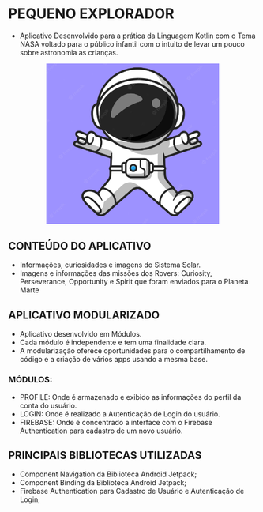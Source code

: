 # PEQUENO EXPLORADOR
- Aplicativo Desenvolvido para a prática da Linguagem Kotlin com o Tema NASA voltado para o público
  infantil com o intuito de levar um pouco sobre astronomia as crianças.

<p align="center">
  <img src="screen/Astronaut.PNG" width="350" title="Avatar Astronauta">
</p>

## CONTEÚDO DO APLICATIVO

- Informações, curiosidades e imagens do Sistema Solar.
- Imagens e informações das missões dos Rovers: Curiosity, Perseverance, Opportunity e Spirit que foram enviados para o Planeta Marte

## APLICATIVO MODULARIZADO

- Aplicativo desenvolvido em Módulos.
- Cada módulo é independente e tem uma finalidade clara.
- A modularização oferece oportunidades para o compartilhamento de código e a criação de vários apps
  usando a mesma base.

### MÓDULOS:

- PROFILE: Onde é armazenado e exibido as informações do perfil da conta do usuário.
- LOGIN: Onde é realizado a Autenticação de Login do usuário.
- FIREBASE: Onde é concentrado a interface com o Firebase Authentication para cadastro de um novo usuário.

## PRINCIPAIS BIBLIOTECAS UTILIZADAS
- Component Navigation da Biblioteca Android Jetpack;
- Component Binding da Biblioteca Android Jetpack;
- Firebase Authentication para Cadastro de Usuário e Autenticação de Login;